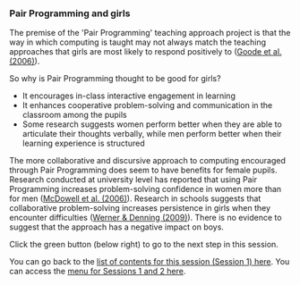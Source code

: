 ### Pair Programming and girls

The premise of the 'Pair Programming' teaching approach project is that the way in which computing is taught may not always match the teaching approaches that girls are most likely to respond positively to ([Goode et al. (2006)](https://www.semanticscholar.org/paper/Lost-in-Translation%3A-Gender-and-High-School-Science-Goode-Estrella/787d7aa31ca0bc201c22597170931e4d2987352c)). 

So why is Pair Programming thought to be good for girls?
+ It encourages in-class interactive engagement in learning
+ It enhances cooperative problem-solving and communication in the classroom among the pupils
+ Some research suggests women perform better when they are able to articulate their thoughts verbally, while men perform better when their learning experience is structured

The more collaborative and discursive approach to computing encouraged through Pair Programming does seem to have benefits for female pupils. Research conducted at university level has reported that using Pair Programming increases problem-solving confidence in women more than for men ([McDowell et al. (2006)](https://dl.acm.org/doi/abs/10.1145/1145287.1145293)). Research in schools suggests that collaborative problem-solving increases persistence in girls when they encounter difficulties ([Werner & Denning (2009)](https://www.tandfonline.com/doi/abs/10.1080/15391523.2009.10782540)). There is no evidence to suggest that the approach has a negative impact on boys.


Click the green button (below right) to go to the next step in this session.

You can go back to the [list of contents for this session (Session 1) here](https://projects.raspberrypi.org/en/projects/gbic-pair-programming-1).
You can access the [menu for Sessions 1 and 2 here](https://projects.raspberrypi.org/en/pathways/gbic-pair-programming-training).
